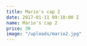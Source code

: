 ```yaml
---
title: Mario's cap 2
date: 2017-01-11 09:10:00 Z
name: Mario's cap 2
price: 30
image: "/uploads/mario2.jpg"
---
```


